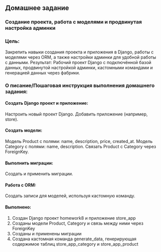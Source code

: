 ## Домашнее задание

### Создание проекта, работа с моделями и продвинутая настройка админки

### Цель:

Закрепить навыки создания проекта и приложения в Django, работы с моделями через ORM, а также настройки админки для
удобной работы с данными.
Результат:
Рабочий проект Django с подключённой базой данных, продвинутой настройкой админки, кастомными командами и генерацией
данных через фабрики.

### О писание/Пошаговая инструкция выполнения домашнего задания:

#### Создать Django проект и приложение:

Настроить новый проект Django.
Добавить приложение (например, store).

#### Создать модели:

Модель Product с полями: name, description, price, created_at.
Модель Category с полями: name, description.
Связать Product с Category через ForeignKey.

#### Выполнить миграции:

Создать и применить миграции.

#### Работа с ORM:

Создать записи для моделей, используя кастомную команду.

#### Выполнено:

1. Создан Django проект homework8 и приложение store_app
2. Созданы модели Product, Category и связь между ними через ForeignKey
3. Созданы и применены миграции
4. Создана кастомная команда generate_data, генерирующая содержимое таблиц store_app_category и store_app_product